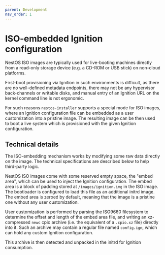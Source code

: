 ```yaml
---
parent: Development
nav_order: 1
---
```


# ISO-embedded Ignition configuration

NestOS ISO images are typically used for live-booting machines directly from a read-only storage device (e.g. a CD-ROM or USB stick) on non-cloud platforms.

First-boot provisioning via Ignition in such environments is difficult, as there are no well-defined metadata endpoints, there may not be any hypervisor back-channels or writable disks, and manual entry of an Ignition URL on the kernel command line is not ergonomic.

For such reasons `nestos-installer` supports a special mode for ISO images, where an Ignition configuration file can be embedded as a user customization into a pristine image.
The resulting image can be then used to boot a live system which is provisioned with the given Ignition configuration.

## Technical details

The ISO-embedding mechanism works by modifying some raw data directly on the image.
The technical specifications are described below to help third-party logic.

NestOS ISO images come with some reserved empty space, the "embed area", which can be used to inject the Ignition configuration.
The embed area is a block of padding stored at `/images/ignition.img` in the ISO image.
The bootloader is configured to load this file as an additional initrd image.
The embed area is zeroed by default, meaning that the image is a pristine one without any user customization.

User customization is performed by parsing the ISO9660 filesystem to determine the offset and length of the embed area file, and writing an xz-compressed `newc` cpio archive (i.e. the equivalent of a `.cpio.xz` file) directly into it.
Such an archive may contain a regular file named `config.ign`, which can hold any custom Ignition configuration.

This archive is then detected and unpacked in the initrd for Ignition consumption.
